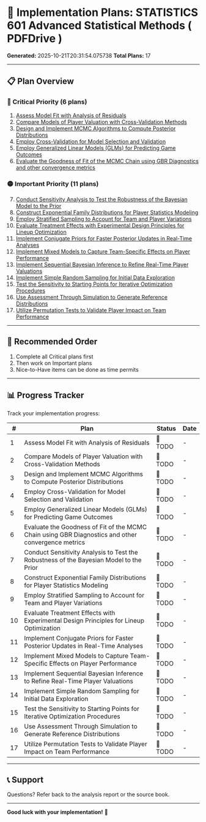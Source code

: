 # 🚀 Implementation Plans: STATISTICS 601 Advanced Statistical Methods ( PDFDrive )

**Generated:** 2025-10-21T20:31:54.075738
**Total Plans:** 17

---

## 📋 Plan Overview

### 🔴 Critical Priority (6 plans)

1. [Assess Model Fit with Analysis of Residuals](01_Assess_Model_Fit_with_Analysis_of_Residuals.md)
2. [Compare Models of Player Valuation with Cross-Validation Methods](02_Compare_Models_of_Player_Valuation_with_Cross-Validation_Methods.md)
3. [Design and Implement MCMC Algorithms to Compute Posterior Distributions](03_Design_and_Implement_MCMC_Algorithms_to_Compute_Posterior_Distributions.md)
4. [Employ Cross-Validation for Model Selection and Validation](04_Employ_Cross-Validation_for_Model_Selection_and_Validation.md)
5. [Employ Generalized Linear Models (GLMs) for Predicting Game Outcomes](05_Employ_Generalized_Linear_Models_GLMs_for_Predicting_Game_Outcomes.md)
6. [Evaluate the Goodness of Fit of the MCMC Chain using GBR Diagnostics and other convergence metrics](06_Evaluate_the_Goodness_of_Fit_of_the_MCMC_Chain_using_GBR_Diagnostics_and_other_convergence_metrics.md)

### 🟡 Important Priority (11 plans)

7. [Conduct Sensitivity Analysis to Test the Robustness of the Bayesian Model to the Prior](07_Conduct_Sensitivity_Analysis_to_Test_the_Robustness_of_the_Bayesian_Model_to_the_Prior.md)
8. [Construct Exponential Family Distributions for Player Statistics Modeling](08_Construct_Exponential_Family_Distributions_for_Player_Statistics_Modeling.md)
9. [Employ Stratified Sampling to Account for Team and Player Variations](09_Employ_Stratified_Sampling_to_Account_for_Team_and_Player_Variations.md)
10. [Evaluate Treatment Effects with Experimental Design Principles for Lineup Optimization](10_Evaluate_Treatment_Effects_with_Experimental_Design_Principles_for_Lineup_Optimization.md)
11. [Implement Conjugate Priors for Faster Posterior Updates in Real-Time Analyses](11_Implement_Conjugate_Priors_for_Faster_Posterior_Updates_in_Real-Time_Analyses.md)
12. [Implement Mixed Models to Capture Team-Specific Effects on Player Performance](12_Implement_Mixed_Models_to_Capture_Team-Specific_Effects_on_Player_Performance.md)
13. [Implement Sequential Bayesian Inference to Refine Real-Time Player Valuations](13_Implement_Sequential_Bayesian_Inference_to_Refine_Real-Time_Player_Valuations.md)
14. [Implement Simple Random Sampling for Initial Data Exploration](14_Implement_Simple_Random_Sampling_for_Initial_Data_Exploration.md)
15. [Test the Sensitivity to Starting Points for Iterative Optimization Procedures](15_Test_the_Sensitivity_to_Starting_Points_for_Iterative_Optimization_Procedures.md)
16. [Use Assessment Through Simulation to Generate Reference Distributions](16_Use_Assessment_Through_Simulation_to_Generate_Reference_Distributions.md)
17. [Utilize Permutation Tests to Validate Player Impact on Team Performance](17_Utilize_Permutation_Tests_to_Validate_Player_Impact_on_Team_Performance.md)

---

## 🎯 Recommended Order

1. Complete all Critical plans first
2. Then work on Important plans
3. Nice-to-Have items can be done as time permits

---

## 📊 Progress Tracker

Track your implementation progress:

| # | Plan | Status | Date |
|---|------|--------|------|
| 1 | Assess Model Fit with Analysis of Residuals | 🔲 TODO | - |
| 2 | Compare Models of Player Valuation with Cross-Validation Methods | 🔲 TODO | - |
| 3 | Design and Implement MCMC Algorithms to Compute Posterior Distributions | 🔲 TODO | - |
| 4 | Employ Cross-Validation for Model Selection and Validation | 🔲 TODO | - |
| 5 | Employ Generalized Linear Models (GLMs) for Predicting Game Outcomes | 🔲 TODO | - |
| 6 | Evaluate the Goodness of Fit of the MCMC Chain using GBR Diagnostics and other convergence metrics | 🔲 TODO | - |
| 7 | Conduct Sensitivity Analysis to Test the Robustness of the Bayesian Model to the Prior | 🔲 TODO | - |
| 8 | Construct Exponential Family Distributions for Player Statistics Modeling | 🔲 TODO | - |
| 9 | Employ Stratified Sampling to Account for Team and Player Variations | 🔲 TODO | - |
| 10 | Evaluate Treatment Effects with Experimental Design Principles for Lineup Optimization | 🔲 TODO | - |
| 11 | Implement Conjugate Priors for Faster Posterior Updates in Real-Time Analyses | 🔲 TODO | - |
| 12 | Implement Mixed Models to Capture Team-Specific Effects on Player Performance | 🔲 TODO | - |
| 13 | Implement Sequential Bayesian Inference to Refine Real-Time Player Valuations | 🔲 TODO | - |
| 14 | Implement Simple Random Sampling for Initial Data Exploration | 🔲 TODO | - |
| 15 | Test the Sensitivity to Starting Points for Iterative Optimization Procedures | 🔲 TODO | - |
| 16 | Use Assessment Through Simulation to Generate Reference Distributions | 🔲 TODO | - |
| 17 | Utilize Permutation Tests to Validate Player Impact on Team Performance | 🔲 TODO | - |

---

## 📞 Support

Questions? Refer back to the analysis report or the source book.

---

**Good luck with your implementation!** 🚀
